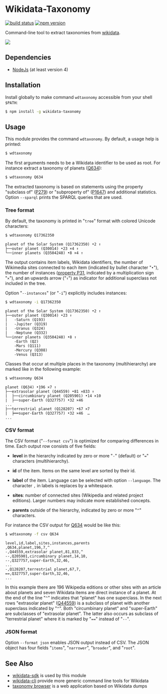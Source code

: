 # Wikidata-Taxonomy

[![build status](https://api.travis-ci.org/nichtich/wikidata-taxonomy.svg?branch=master)](http://travis-ci.org/nichtich/wikidata-taxonomy)
[![npm version](http://img.shields.io/npm/v/wikidata-taxonomy.svg?style=flat)](https://www.npmjs.org/package/wikidata-taxonomy)

Command-line tool to extract taxonomies from [wikidata](https://wikidata.org).

![](https://github.com/nichtich/wikidata-taxonomy/raw/master/wdtaxonomy-example.png)

## Dependencies

* [NodeJs](https://nodejs.org) (at least version 4)

## Installation

Install globally to make command `wdtaxonomy` accessible from your shell `$PATH`:

```sh
$ npm install -g wikidata-taxonomy
```

## Usage

This module provides the command `wdtaxonomy`. By default, a usage help is printed: 

```sh
$ wdtaxonomy
```

The first arguments needs to be a Wikidata identifier to be used as root. For instance extract a taxonomy of planets ([Q634](https://www.wikidata.org/wiki/Q634)):

```sh
$ wdtaxonomy Q634
```

The extracted taxonomy is based on statements using the property "subclass of" ([P279](https://www.wikidata.org/wiki/Property:P279)) or "subproperty of" ([P1647](https://www.wikidata.org/wiki/Property:P1647)) and additional statistics.  Option `--sparql` prints the SPARQL queries that are used.

### Tree format

By default, the taxonomy is printed in "`tree`" format with colored Unicode characters:

```sh
$ wdtaxonomy Q17362350
```
```
planet of the Solar System (Q17362350) •2 ↑
├──outer planet (Q30014) •23 ×4 ↑
└──inner planets (Q3504248) •8 ×4 ↑
```

The output contains item labels, Wikidata identifiers, the number of
Wikimedia sites connected to each item (indicated by bullet character "`•`"),
the number of instances ([property P31](https://www.wikidata.org/wiki/P31),
indicated by a multiplication sign "`×`"), and an upwards arrow ("`↑`") as
indicator for additional superclass not included in the tree.  

Option "`--instances`" (or "`-i`") explicitly includes instances:

```sh
$ wdtaxonomy -i Q17362350
```
```
planet of the Solar System (Q17362350) •2 ↑
├──outer planet (Q30014) •23 ↑
|   -Saturn (Q193)
|   -Jupiter (Q319)
|   -Uranus (Q324)
|   -Neptune (Q332)
└──inner planets (Q3504248) •8 ↑
    -Earth (Q2)
    -Mars (Q111)
    -Mercury (Q308)
    -Venus (Q313)
```

Classes that occur at multiple places in the taxonomy (multihierarchy) are
marked like in the following example:

```sh
$ wdtaxonomy Q634
```
```
planet (Q634) •196 ×7 ↑
├──extrasolar planet (Q44559) •81 ×833 ↑
|  ├──circumbinary planet (Q205901) •14 ×10
|  ├──super-Earth (Q327757) •32 ×46
...
├──terrestrial planet (Q128207) •67 ×7
|  ╞══super-Earth (Q327757) •32 ×46  …
...
```

### CSV format

The CSV format ("`--format csv`") is optimized for comparing differences in
time.  Each output row consists of five fields:

* **level** in the hierarchy indicated by zero or more "`-`" (default) or "`=`" 
  characters (multihierarchy).

* **id** of the item. Items on the same level are sorted by their id.

* **label** of the item. Language can be selected with option `--language`.
  The character `,` in labels is replaces by a whitespace.

* **sites**: number of connected sites (Wikipedia and related project editions).
  Larger numbers may indicate more established concepts.

* **parents** outside of the hierarchy, indicated by zero or more "`^`" characters.

For instance the CSV output for [Q634](https://www.wikidata.org/wiki/Q634)
would be like this:

```sh
$ wdtaxonomy -f csv Q634
```
```csv
level,id,label,sites,instances,parents
,Q634,planet,196,7,^
-,Q44559,extrasolar planet,81,833,^
--,Q205901,circumbinary planet,14,10,
--,Q327757,super-Earth,32,46,
...
-,Q128207,terrestrial planet,67,7,
==,Q327757,super-Earth,32,46,
...

```

In this example there are 196 Wikipedia editions or other sites with an
article about planets and seven Wikidata items are direct instance of a
planet. At the end of the line "`^`" indicates that "planet" has one
superclass. In the next rows "extrasolar planet"
([Q44559](https://www.wikidata.org/wiki/Q44559)) is a subclass of planet with
another superclass indicated by "`^`". Both "circumbinary planet" and
"super-Earth" are subclasses of "extrasolar planet". The latter also occurs as
subclass of "terrestrial planet" where it is marked by "`==`" instead of
"`--`".

### JSON format

Option `--format json` enables JSON output instead of CSV. The JSON object has
four fields "`items`", "`narrower`", "`broader`", and "`root`".

## See Also

* [wikidata-sdk](https://npmjs.com/package/wikidata-sdk) is used by this module
* [wikidata-cli](https://npmjs.com/package/wikidata-cli) provide more generic
  command line tools for Wikidata
* [taxonomy browser](http://sergestratan.bitbucket.org/) is a web application
  based on Wikidata dumps
